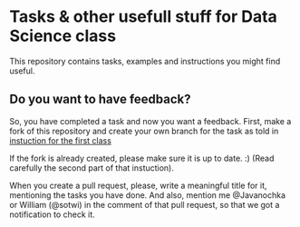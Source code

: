 # Tasks & other usefull stuff for Data Science class

This repository contains tasks, examples and instructions you might find useful. 

## Do you want to have feedback?

So, you have completed a task and now you want a feedback. First, make a fork of this repository and create your own branch for the task as told in [instuction for the first class](https://github.com/Javanochka/m1-data-science-td/blob/main/class01-git/README.md)

If the fork is already created, please make sure it is up to date. :) (Read carefully the second part of that instuction).

When you create a pull request, please, write a meaningful title for it, mentioning the tasks you have done. And also, mention me @Javanochka or William (@sotwi) in the comment of that pull request, so that we got a notification to check it. 


